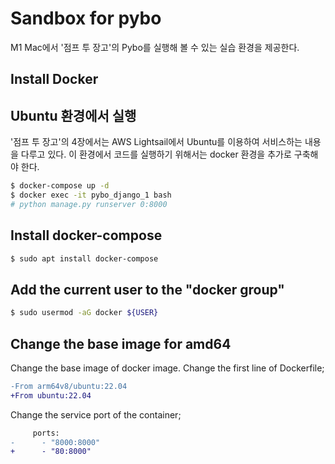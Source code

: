 # Sandbox for pybo
M1 Mac에서 '점프 투 장고'의 Pybo를 실행해 볼 수 있는 실습 환경을 제공한다.

## Install Docker

## Ubuntu 환경에서 실행
'점프 투 장고'의 4장에서는 AWS Lightsail에서 Ubuntu를 이용하여 서비스하는 내용을 다루고 있다. 이 환경에서 코드를 실행하기 위해서는 docker 환경을 추가로 구축해야 한다.
```bash
$ docker-compose up -d
$ docker exec -it pybo_django_1 bash
# python manage.py runserver 0:8000
```

## Install docker-compose
```bash
$ sudo apt install docker-compose 
```

## Add the current user to the "docker group"
```bash
$ sudo usermod -aG docker ${USER}
```

## Change the base image for amd64
Change the base image of docker image. Change the first line of Dockerfile;
```diff
-From arm64v8/ubuntu:22.04
+From ubuntu:22.04
```
Change the service port of the container;
```diff
     ports:
-      - "8000:8000"
+      - "80:8000"
```
